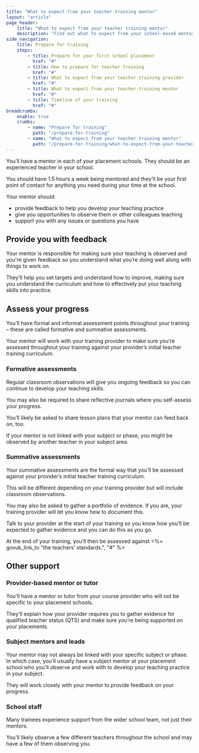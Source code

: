 ```yaml
---
title: "What to expect from your teacher training mentor"
layout: "article"
page_header:
    title: "What to expect from your teacher training mentor"
    description: "Find out what to expect from your school-based mentor, how they’ll assess you and where else you can get support."
side_navigation:
    title: Prepare for training
    steps:
        - title: Prepare for your first school placement
          href: "#"
        - title: How to prepare for teacher training
          href: "#"
        - title: What to expect from your teacher training provider
          href: "#"
        - title: What to expect from your teacher training mentor
          href: "#"
        - title: Timeline of your training
          href: "#"
breadcrumbs: 
    enable: true
    crumbs: 
        - name: "Prepare for training"
          path: "/prepare-for-training"
        - name: "What to expect from your teacher training mentor"
          path: "/prepare-for-training/what-to-expect-from-your-teacher-training-mentor"
---
```


You’ll have a mentor in each of your placement schools. They should be an experienced teacher in your school.

You should have 1.5 hours a week being mentored and they’ll be your first point of contact for anything you need during your time at the school.

Your mentor should:

- provide feedback to help you develop your teaching practice
- give you opportunities to observe them or other colleagues teaching
- support you with any issues or questions you have

## Provide you with feedback
Your mentor is responsible for making sure your teaching is observed and you're given feedback so you understand what you’re doing well along with things to work on.

They’ll help you set targets and understand how to improve, making sure you understand the curriculum and how to effectively put your teaching skills into practice.

## Assess your progress
You’ll have formal and informal assessment points throughout your training – these are called formative and summative assessments.

Your mentor will work with your training provider to make sure you’re assessed throughout your training against your provider’s initial teacher training curriculum.

### Formative assessments
Regular classroom observations will give you ongoing feedback so you can continue to develop your teaching skills.

You may also be required to share reflective journals where you self-assess your progress.

You’ll likely be asked to share lesson plans that your mentor can feed back on, too.

If your mentor is not linked with your subject or phase, you might be observed by another teacher in your subject area.

### Summative assessments
Your summative assessments are the formal way that you’ll be assessed against your provider’s initial teacher training curriculum.

This will be different depending on your training provider but will include classroom observations.

You may also be asked to gather a portfolio of evidence. If you are, your training provider will let you know how to document this.

Talk to your provider at the start of your training so you know how you’ll be expected to gather evidence and you can do this as you go.

At the end of your training, you’ll then be assessed against <%= govuk_link_to "the teachers’ standards.", "#" %>

## Other support
### Provider-based mentor or tutor
You'll have a mentor or tutor from your course provider who will not be specific to your placement schools.

They’ll explain how your provider requires you to gather evidence for qualified teacher status (QTS) and make sure you’re being supported on your placements.

### Subject mentors and leads
Your mentor may not always be linked with your specific subject or phase. In which case, you’ll usually have a subject mentor at your placement school who you’ll observe and work with to develop your teaching practice in your subject.

They will work closely with your mentor to provide feedback on your progress.

### School staff
Many trainees experience support from the wider school team, not just their mentors.

You’ll likely observe a few different teachers throughout the school and may have a few of them observing you.

